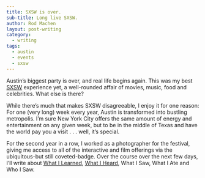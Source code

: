 ```yaml
---
title: SXSW is over.
sub-title: Long live SXSW.
author: Rod Machen
layout: post-writing
category:
  - writing
tags:
  - austin
  - events
  - sxsw
---
```

<p dir="ltr">
  Austin&#8217;s biggest party is over, and real life begins again. This was my best <a href="http://www.sxsw.com" target="_blank">SXSW</a> experience yet, a well-rounded affair of movies, music, food and celebrities. What else is there?
</p>

<p dir="ltr">
  <!-- <img class="alignright size-full wp-image-473" src="http://words.rodmachen.com/wp-content/uploads/2014/03/SXSW-logo.jpg" alt="SXSW logo" width="320" height="256" /> -->While there&#8217;s much that makes SXSW disagreeable, I enjoy it for one reason: For one (very long) week every year, Austin is transformed into bustling metropolis. I&#8217;m sure New York City offers the same amount of energy and entertainment on any given week, but to be in the middle of Texas and have the world pay you a visit . . . well, it&#8217;s special.
</p>

<p dir="ltr">
  For the second year in a row, I worked as a photographer for the festival, giving me access to all of the interactive and film offerings via the ubiquitous-but still coveted-badge. Over the course over the next few days, I&#8217;ll write about <a href="http://words.rodmachen.com/?p=535" target="_blank">What I Learned</a>, <a href="http://words.rodmachen.com/?p=535" target="_blank">What I Heard</a>, What I Saw, What I Ate and Who I Saw.
</p>